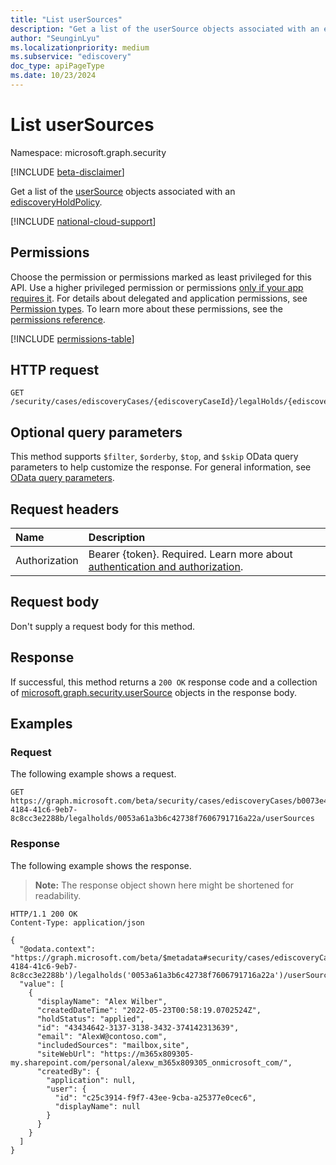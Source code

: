```yaml
---
title: "List userSources"
description: "Get a list of the userSource objects associated with an ediscoveryHoldPolicy."
author: "SeunginLyu"
ms.localizationpriority: medium
ms.subservice: "ediscovery"
doc_type: apiPageType
ms.date: 10/23/2024
---
```


# List userSources

Namespace: microsoft.graph.security

[!INCLUDE [beta-disclaimer](../../includes/beta-disclaimer.md)]

Get a list of the [userSource](../resources/security-usersource.md) objects associated with an [ediscoveryHoldPolicy](../resources/security-ediscoveryholdpolicy.md).

[!INCLUDE [national-cloud-support](../../includes/global-us.md)]

## Permissions
Choose the permission or permissions marked as least privileged for this API. Use a higher privileged permission or permissions [only if your app requires it](/graph/permissions-overview#best-practices-for-using-microsoft-graph-permissions). For details about delegated and application permissions, see [Permission types](/graph/permissions-overview#permission-types). To learn more about these permissions, see the [permissions reference](/graph/permissions-reference).

<!-- { "blockType": "permissions", "name": "security_ediscoverycustodian_list_usersources" } -->
[!INCLUDE [permissions-table](../includes/permissions/security-ediscoveryholdpolicy-list-usersources-permissions.md)]
## HTTP request

<!-- {
  "blockType": "ignored"
}
-->
``` http
GET /security/cases/ediscoveryCases/{ediscoveryCaseId}/legalHolds/{ediscoveryHoldPolicyId}/userSources
```

## Optional query parameters
This method supports `$filter`, `$orderby`, `$top`, and `$skip` OData query parameters to help customize the response. For general information, see [OData query parameters](/graph/query-parameters).

## Request headers
|Name|Description|
|:---|:---|
|Authorization|Bearer {token}. Required. Learn more about [authentication and authorization](/graph/auth/auth-concepts).|

## Request body
Don't supply a request body for this method.

## Response

If successful, this method returns a `200 OK` response code and a collection of [microsoft.graph.security.userSource](../resources/security-usersource.md) objects in the response body.

## Examples

### Request

The following example shows a request.

<!-- {
  "blockType": "request",
  "name": "list_usersource_for_legalholds"
}
-->
``` http
GET https://graph.microsoft.com/beta/security/cases/ediscoveryCases/b0073e4e-4184-41c6-9eb7-8c8cc3e2288b/legalholds/0053a61a3b6c42738f7606791716a22a/userSources
```

### Response
The following example shows the response.
>**Note:** The response object shown here might be shortened for readability.
<!-- {
  "blockType": "response",
  "truncated": true,
  "@odata.type": "Collection(microsoft.graph.security.userSource)"
}
-->
``` http
HTTP/1.1 200 OK
Content-Type: application/json

{
  "@odata.context": "https://graph.microsoft.com/beta/$metadata#security/cases/ediscoveryCases('b0073e4e-4184-41c6-9eb7-8c8cc3e2288b')/legalholds('0053a61a3b6c42738f7606791716a22a')/userSources",
  "value": [
    {
      "displayName": "Alex Wilber",
      "createdDateTime": "2022-05-23T00:58:19.0702524Z",
      "holdStatus": "applied",
      "id": "43434642-3137-3138-3432-374142313639",
      "email": "AlexW@contoso.com",
      "includedSources": "mailbox,site",
      "siteWebUrl": "https://m365x809305-my.sharepoint.com/personal/alexw_m365x809305_onmicrosoft_com/",
      "createdBy": {
        "application": null,
        "user": {
          "id": "c25c3914-f9f7-43ee-9cba-a25377e0cec6",
          "displayName": null
        }
      }
    }
  ]
}
```

